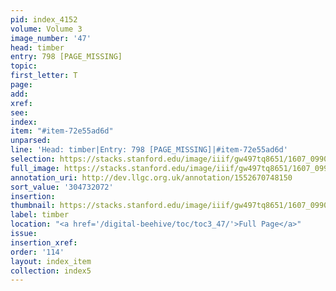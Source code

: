 ```yaml
---
pid: index_4152
volume: Volume 3
image_number: '47'
head: timber
entry: 798 [PAGE_MISSING]
topic:
first_letter: T
page:
add:
xref:
see:
index:
item: "#item-72e55ad6d"
unparsed:
line: 'Head: timber|Entry: 798 [PAGE_MISSING]|#item-72e55ad6d'
selection: https://stacks.stanford.edu/image/iiif/gw497tq8651/1607_0990/1602,2072,423,98/full/0/default.jpg
full_image: https://stacks.stanford.edu/image/iiif/gw497tq8651/1607_0990/full/full/0/default.jpg
annotation_uri: http://dev.llgc.org.uk/annotation/1552670748150
sort_value: '304732072'
insertion:
thumbnail: https://stacks.stanford.edu/image/iiif/gw497tq8651/1607_0990/1602,2072,423,98/150,/0/default.jpg
label: timber
location: "<a href='/digital-beehive/toc/toc3_47/'>Full Page</a>"
issue:
insertion_xref:
order: '114'
layout: index_item
collection: index5
---
```

